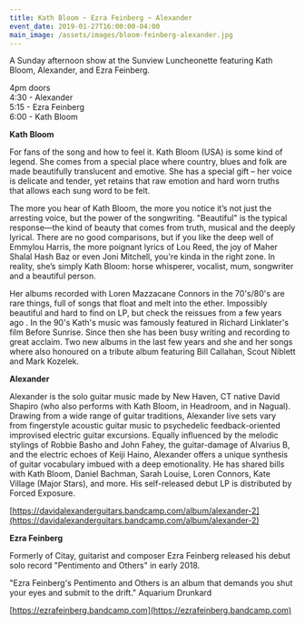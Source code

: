 ```yaml
---
title: Kath Bloom ~ Ezra Feinberg ~ Alexander
event_date: 2019-01-27T16:00:00-04:00
main_image: /assets/images/bloom-feinberg-alexander.jpg
---
```


A Sunday afternoon show at the Sunview Luncheonette featuring Kath Bloom,
Alexander, and Ezra Feinberg.

4pm doors<br>
4:30 - Alexander<br>
5:15 - Ezra Feinberg<br>
6:00 - Kath Bloom

**Kath Bloom**

For fans of the song and how to feel it. Kath Bloom (USA) is some kind of
legend. She comes from a special place where country, blues and folk are made
beautifully translucent and emotive. She has a special gift – her voice is
delicate and tender, yet retains that raw emotion and hard worn truths that
allows each sung word to be felt.

The more you hear of Kath Bloom, the more you notice it’s not just the
arresting voice, but the power of the songwriting. "Beautiful" is the typical
response—the kind of beauty that comes from truth, musical and the deeply
lyrical. There are no good comparisons, but if you like the deep well of
Emmylou Harris, the more poignant lyrics of Lou Reed, the joy of Maher Shalal
Hash Baz or even Joni Mitchell, you're kinda in the right zone. In reality,
she’s simply Kath Bloom: horse whisperer, vocalist, mum, songwriter and a
beautiful person.

Her albums recorded with Loren Mazzacane Connors in the 70's/80's are rare
things, full of songs that float and melt into the ether. Impossibly beautiful
and hard to find on LP, but check the reissues from a few years ago . In the
90's Kath's music was famously featured in Richard Linklater's film Before
Sunrise. Since then she has been busy writing and recording to great acclaim.
Two new albums in the last few years and she and her songs where also honoured
on a tribute album featuring Bill Callahan, Scout Niblett and Mark Kozelek.

**Alexander**

Alexander is the solo guitar music made by New Haven, CT native David Shapiro
(who also performs with Kath Bloom, in Headroom, and in Nagual). Drawing from a
wide range of guitar traditions, Alexander live sets vary from fingerstyle
acoustic guitar music to psychedelic feedback-oriented improvised electric
guitar excursions. Equally influenced by the melodic stylings of Robbie Basho
and John Fahey, the guitar-damage of Alvarius B, and the electric echoes of
Keiji Haino, Alexander offers a unique synthesis of guitar vocabulary imbued
with a deep emotionality. He has shared bills with Kath Bloom, Daniel Bachman,
Sarah Louise, Loren Connors, Kate Village (Major Stars), and more. His
self-released debut LP is distributed by Forced Exposure.

[https://davidalexanderguitars.bandcamp.com/album/alexander-2](https://davidalexanderguitars.bandcamp.com/album/alexander-2)

**Ezra Feinberg**

Formerly of Citay, guitarist and composer Ezra Feinberg released his debut solo
record "Pentimento and Others" in early 2018.

"Ezra Feinberg's Pentimento and Others is an album that demands you shut your
eyes and submit to the drift." Aquarium Drunkard

[https://ezrafeinberg.bandcamp.com](https://ezrafeinberg.bandcamp.com)
